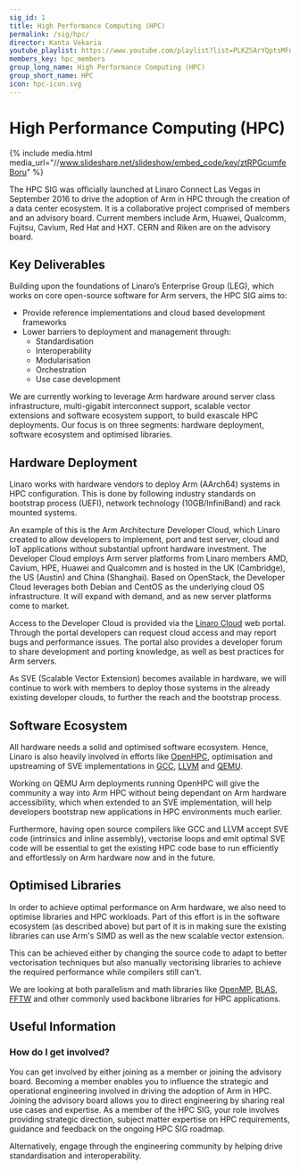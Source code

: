 ```yaml
---
sig_id: 1
title: High Performance Computing (HPC)
permalink: /sig/hpc/
director: Kanta Vekaria
youtube_playlist: https://www.youtube.com/playlist?list=PLKZSArYQptsMFnRpO8jCzyXpH7J8IgCXv
members_key: hpc_members
group_long_name: High Performance Computing (HPC)
group_short_name: HPC
icon: hpc-icon.svg
---
```

# High Performance Computing (HPC)

{% include media.html media_url="//www.slideshare.net/slideshow/embed_code/key/ztRPGcumfeBoru" %}

The HPC SIG was officially launched at Linaro Connect Las Vegas in September 2016 to drive the adoption of Arm in HPC through the creation of a data center ecosystem. It is a collaborative project comprised of members and an advisory board. Current members include Arm, Huawei, Qualcomm, Fujitsu, Cavium, Red Hat and HXT. CERN and Riken are on the advisory board.

## Key Deliverables

Building upon the foundations of Linaro’s Enterprise Group (LEG), which works on core open-source software for Arm servers, the HPC SIG aims to:

* Provide reference implementations and cloud based development frameworks
* Lower barriers to deployment and management through:
  * Standardisation
  * Interoperability
  * Modularisation
  * Orchestration
  * Use case development

We are currently working to leverage Arm hardware around server class infrastructure, multi-gigabit interconnect support, scalable vector extensions and software ecosystem support, to build exascale HPC deployments. Our focus is on three segments: hardware deployment, software ecosystem and optimised libraries.

## Hardware Deployment

Linaro works with hardware vendors to deploy Arm (AArch64) systems in HPC configuration. This is done by following industry standards on bootstrap process (UEFI), network technology (10GB/InfiniBand) and rack mounted systems.

An example of this is the Arm Architecture Developer Cloud, which Linaro created to allow developers to implement, port and test server, cloud and IoT applications without substantial upfront hardware investment. The Developer Cloud employs Arm server platforms from Linaro members AMD, Cavium, HPE, Huawei and Qualcomm and is hosted in the UK (Cambridge), the US (Austin) and China (Shanghai). Based on OpenStack, the Developer Cloud leverages both Debian and CentOS as the underlying cloud OS infrastructure. It will expand with demand, and as new server platforms come to market.

Access to the Developer Cloud is provided via the [Linaro Cloud](http://www.linaro.cloud/shop/) web portal. Through the portal developers can request cloud access and may report bugs and performance issues. The portal also provides a developer forum to share development and porting knowledge, as well as best practices for Arm servers.

As SVE (Scalable Vector Extension) becomes available in hardware, we will continue to work with members to deploy those systems in the already existing developer clouds, to further the reach and the bootstrap process.

## Software Ecosystem

All hardware needs a solid and optimised software ecosystem. Hence,  Linaro is also heavily involved in efforts like [OpenHPC](http://www.openhpc.community/), optimisation and upstreaming of SVE implementations in [GCC](https://gcc.gnu.org/), [LLVM](http://llvm.org/) and [QEMU](http://www.qemu.org/).

Working on QEMU Arm deployments running OpenHPC will give the community a way into Arm HPC without being dependant on Arm hardware accessibility, which when extended to an SVE implementation, will help developers bootstrap new applications in HPC environments much earlier.

Furthermore, having open source compilers like GCC and LLVM accept SVE code (intrinsics and inline assembly), vectorise loops and emit optimal SVE code will be essential to get the existing HPC code base to run efficiently and effortlessly on Arm hardware now and in the future.

## Optimised Libraries

In order to achieve optimal performance on Arm hardware, we also need to optimise libraries and HPC workloads. Part of this effort is in the software ecosystem (as described above) but part of it is in making sure the existing libraries can use Arm's SIMD as well as the new scalable vector extension.

This can be achieved either by changing the source code to adapt to better vectorisation techniques but also manually vectorising libraries to achieve the required performance while compilers still can't.

We are looking at both parallelism and math libraries like [OpenMP](http://www.openmp.org/), [BLAS](http://www.netlib.org/blas/), [FFTW](http://www.fftw.org/) and other commonly used backbone libraries for HPC applications.

## Useful Information

### How do I get involved?

You can get involved by either joining as a member or joining the advisory board. Becoming a member enables you to influence the strategic and operational engineering involved in driving the adoption of Arm in HPC. Joining the advisory board allows you to direct engineering by sharing real use cases and expertise. As a member of the HPC SIG, your role involves providing strategic direction, subject matter expertise on HPC requirements, guidance and feedback on the ongoing HPC SIG roadmap.

Alternatively, engage through the engineering community by helping drive standardisation and interoperability.
